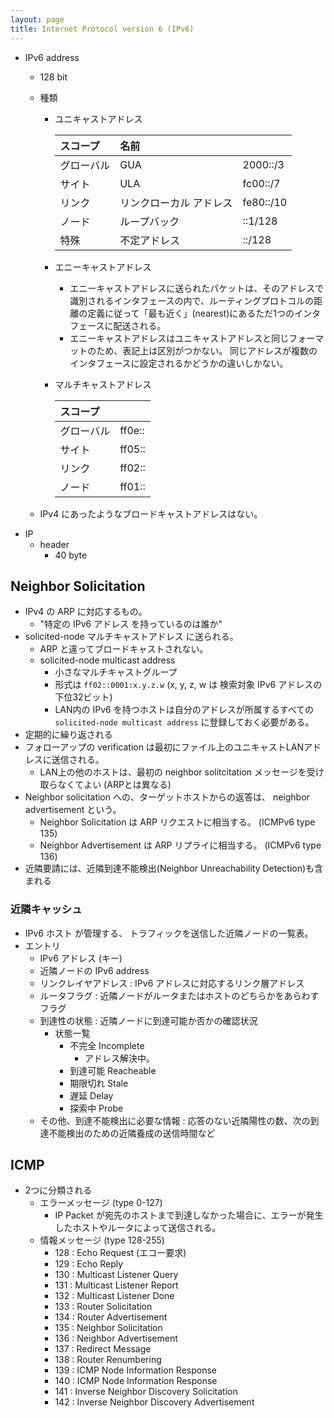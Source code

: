 ```yaml
---
layout: page
title: Internet Protocol version 6 (IPv6)
---
```


* IPv6 address
    * 128 bit
    * 種類
        * ユニキャストアドレス

            | スコープ | 名前 | |
            |:--|:--|:--|
            | グローバル | GUA | 2000::/3 |
            | サイト | ULA | fc00::/7 |
            | リンク | リンクローカル アドレス | fe80::/10 |
            | ノード | ループバック | ::1/128 |
            | 特殊 | 不定アドレス | ::/128 |


        * エニーキャストアドレス 
            * エニーキャストアドレスに送られたパケットは、そのアドレスで識別されるインタフェースの内で、ルーティングプロトコルの距離の定義に従って「最も近く」(nearest)にあるただ1つのインタフェースに配送される。
            * エニーキャストアドレスはユニキャストアドレスと同じフォーマットのため、表記上は区別がつかない。 同じアドレスが複数のインタフェースに設定されるかどうかの違いしかない。
        * マルチキャストアドレス

            | スコープ |  |
            |:--|:--|
            | グローバル | ff0e:: |
            | サイト | ff05:: |
            | リンク | ff02:: |
            | ノード | ff01:: |

    * IPv4 にあったようなブロードキャストアドレスはない。
* IP
    * header
        * 40 byte

## Neighbor Solicitation

* IPv4 の ARP に対応するもの。
    * "特定の IPv6 アドレス を持っているのは誰か"
* solicited-node マルチキャストアドレス に送られる。
    * ARP と違ってブロードキャストされない。
    * solicited-node multicast address
        * 小さなマルチキャストグループ
        * 形式は `ff02::0001:x.y.z.w` (x, y, z, w は 検索対象 IPv6 アドレスの 下位32ビット)
        * LAN内の IPv6 を持つホストは自分のアドレスが所属するすべての `solicited-node multicast address` に登録しておく必要がある。
* 定期的に繰り返される
* フォローアップの verification は最初にファイル上のユニキャストLANアドレスに送信される。
    * LAN上の他のホストは、最初の neighbor solitcitation メッセージを受け取らなくてよい (ARPとは異なる)
* Neighbor solicitation への、ターゲットホストからの返答は、 neighbor advertisement という。
    * Neighbor Solicitation は ARP リクエストに相当する。 (ICMPv6 type 135)
    * Neighbor Advertisement は ARP リプライに相当する。 (ICMPv6 type 136)
* 近隣要請には、近隣到達不能検出(Neighbor Unreachability Detection)も含まれる

### 近隣キャッシュ

* IPv6 ホスト が管理する、 トラフィックを送信した近隣ノードの一覧表。
* エントリ
    * IPv6 アドレス (キー)
    * 近隣ノードの IPv6 address
    * リンクレイヤアドレス : IPv6 アドレスに対応するリンク層アドレス
    * ルータフラグ : 近隣ノードがルータまたはホストのどちらかをあらわすフラグ
    * 到達性の状態 : 近隣ノードに到達可能か否かの確認状況
        * 状態一覧
            * 不完全 Incomplete
                * アドレス解決中。
            * 到達可能 Reacheable
            * 期限切れ Stale
            * 遅延 Delay
            * 探索中 Probe
    * その他、到達不能検出に必要な情報 : 応答のない近隣陽性の数、次の到達不能検出のための近隣養成の送信時間など

## ICMP

* 2つに分類される
    * エラーメッセージ (type 0-127)
        * IP Packet が宛先のホストまで到達しなかった場合に、エラーが発生したホストやルータによって送信される。
    * 情報メッセージ (type 128-255)
        * 128 : Echo Request (エコー要求)
        * 129 : Echo Reply
        * 130 : Multicast Listener Query
        * 131 : Multicast Listener Report
        * 132 : Multicast Listener Done
        * 133 : Router Solicitation
        * 134 : Router Advertisement
        * 135 : Neighbor Solicitation
        * 136 : Neighbor Advertisement
        * 137 : Redirect Message
        * 138 : Router Renumbering
        * 139 : ICMP Node Information Response
        * 140 : ICMP Node Information Response
        * 141 : Inverse Neighbor Discovery Solicitation
        * 142 : Inverse Neighbor Discovery Advertisement


